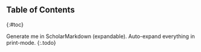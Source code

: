 ## Table of Contents
{:#toc}

Generate me in ScholarMarkdown (expandable).
Auto-expand everything in print-mode.
{:.todo}
